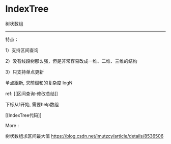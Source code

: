 # IndexTree

树状数组

---


特点：

1）支持区间查询

2）没有线段树那么强，但是非常容易改成一维、二维、三维的结构

3）只支持单点更新

单点跟新, 求前缀和的复杂度 logN

ref: [[区间查询-修改总结]]

下标从1开始, 需要help数组

[[IndexTree代码]]




More :

树状数组求区间最大值
https://blog.csdn.net/imutzcy/article/details/8536506

